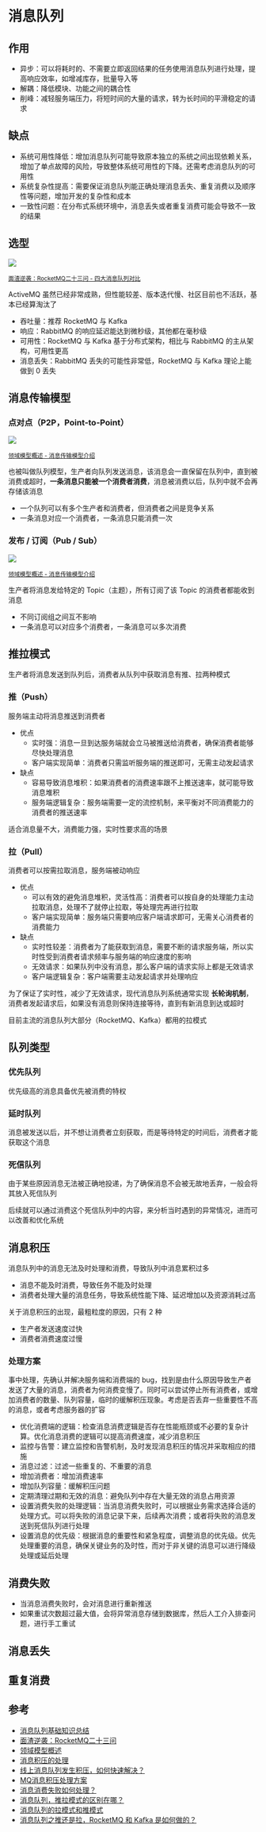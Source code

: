 # 消息队列

## 作用

- 异步：可以将耗时的、不需要立即返回结果的任务使用消息队列进行处理，提高响应效率，如增减库存，批量导入等
- 解耦：降低模块、功能之间的耦合性
- 削峰：减轻服务端压力，将短时间的大量的请求，转为长时间的平滑稳定的请求

## 缺点

- 系统可用性降低：增加消息队列可能导致原本独立的系统之间出现依赖关系，增加了单点故障的风险，导致整体系统可用性的下降。还需考虑消息队列的可用性
- 系统复杂性提高：需要保证消息队列能正确处理消息丢失、重复消费以及顺序性等问题，增加开发的复杂性和成本
- 一致性问题：在分布式系统环境中，消息丢失或者重复消费可能会导致不一致的结果

## 选型

![](./md.assets/mq.png)

<small>[面渣逆袭：RocketMQ二十三问 - 四大消息队列对比](https://mp.weixin.qq.com/s?__biz=MzkwODE5ODM0Ng==&mid=2247490996&idx=1&sn=ba9558574d71979aa689a710c28c7e0e&chksm=c0ccf511f7bb7c07f23d6593e0792cae5dcc9fd003bc4b92f590199b470133ae32fa4025ec39&scene=178&cur_album_id=2041709347461709827#rd)</small>

ActiveMQ 虽然已经非常成熟，但性能较差、版本迭代慢、社区目前也不活跃，基本已经算淘汰了

- 吞吐量：推荐 RocketMQ 与 Kafka
- 响应：RabbitMQ 的响应延迟能达到微秒级，其他都在毫秒级
- 可用性：RocketMQ 与 Kafka 基于分布式架构，相比与 RabbitMQ 的主从架构，可用性更高
- 消息丢失：RabbitMQ 丢失的可能性非常低，RocketMQ 与 Kafka 理论上能做到 0 丢失

## 消息传输模型

### 点对点（P2P，Point-to-Point）

![](./md.assets/p2p.png)

<small>[领域模型概述 - 消息传输模型介绍](https://rocketmq.apache.org/zh/docs/domainModel/01main)</small>

也被叫做队列模型，生产者向队列发送消息，该消息会一直保留在队列中，直到被消费或超时，**一条消息只能被一个消费者消费**，消息被消费以后，队列中就不会再存储该消息

- 一个队列可以有多个生产者和消费者，但消费者之间是竞争关系
- 一条消息对应一个消费者，一条消息只能消费一次

### 发布 / 订阅（Pub / Sub）

![](./md.assets/pubsub.png)

<small>[领域模型概述 - 消息传输模型介绍](https://rocketmq.apache.org/zh/docs/domainModel/01main)</small>

生产者将消息发给特定的 Topic（主题），所有订阅了该 Topic 的消费者都能收到消息

- 不同订阅组之间互不影响
- 一条消息可以对应多个消费者，一条消息可以多次消费

## 推拉模式

生产者将消息发送到队列后，消费者从队列中获取消息有推、拉两种模式

### 推（Push）

服务端主动将消息推送到消费者

- 优点
  - 实时强：消息一旦到达服务端就会立马被推送给消费者，确保消费者能够尽快处理消息
  - 客户端实现简单：消费者只需监听服务端的推送即可，无需主动发起请求
- 缺点
  - 容易导致消息堆积：如果消费者的消费速率跟不上推送速率，就可能导致消息堆积
  - 服务端逻辑复杂：服务端需要一定的流控机制，来平衡对不同消费能力的消费者的推送速率

适合消息量不大，消费能力强，实时性要求高的场景

### 拉（Pull）

消费者可以按需拉取消息，服务端被动响应

- 优点
  - 可以有效的避免消息堆积，灵活性高：消费者可以按自身的处理能力主动拉取消息，处理不了就停止拉取，等处理完再进行拉取
  - 客户端实现简单：服务端只需要响应客户端请求即可，无需关心消费者的消费能力
- 缺点
  - 实时性较差：消费者为了能获取到消息，需要不断的请求服务端，所以实时性受到消费者请求频率与服务端的响应速度的影响
  - 无效请求：如果队列中没有消息，那么客户端的请求实际上都是无效请求
  - 客户端逻辑复杂：客户端需要主动发起请求并处理响应

为了保证了实时性，减少了无效请求，现代消息队列系统通常实现 **长轮询机制**，消费者发起请求后，如果没有消息则保持连接等待，直到有新消息到达或超时

目前主流的消息队列大部分（RocketMQ、Kafka）都用的拉模式

## 队列类型

### 优先队列

优先级高的消息具备优先被消费的特权

### 延时队列

消息被发送以后，并不想让消费者立刻获取，而是等待特定的时间后，消费者才能获取这个消息

### 死信队列

由于某些原因消息无法被正确地投递，为了确保消息不会被无故地丢弃，一般会将其放入死信队列

后续就可以通过消费这个死信队列中的内容，来分析当时遇到的异常情况，进而可以改善和优化系统

## 消息积压

消息队列中的消息无法及时处理和消费，导致队列中消息累积过多

- 消息不能及时消费，导致任务不能及时处理
- 消费者处理大量的消息任务，导致系统性能下降、延迟增加以及资源消耗过高

关于消息积压的出现，最粗粒度的原因，只有 2 种

- 生产者发送速度过快
- 消费者消费速度过慢

### 处理方案

事中处理，先确认并解决服务端和消费端的 bug，找到是由什么原因导致生产者发送了大量的消息，消费者为何消费变慢了。同时可以尝试停止所有消费者，或增加消费者的数量、队列容量，临时的缓解积压现象。考虑是否丢弃一些重要性不高的消息，或者考虑服务器的扩容

- 优化消费端的逻辑：检查消息消费逻辑是否存在性能瓶颈或不必要的复杂计算。优化消息消费的逻辑可以提高消费速度，减少消息积压
- 监控与告警：建立监控和告警机制，及时发现消息积压的情况并采取相应的措施
- 消息过滤：过滤一些重复的、不重要的消息
- 增加消费者：增加消费速率
- 增加队列容量：缓解积压问题
- 定期清理过期和无效的消息：避免队列中存在大量无效的消息占用资源
- 设置消费失败的处理逻辑：当消息消费失败时，可以根据业务需求选择合适的处理方式。可以将失败的消息记录下来，后续再次消费；或者将失败的消息发送到死信队列进行处理
- 设置消息的优先级：根据消息的重要性和紧急程度，调整消息的优先级。优先处理重要的消息，确保关键业务的及时性，而对于非关键的消息可以进行降级处理或延后处理

## 消费失败

- 当消息消费失败时，会对消息进行重新推送
- 如果重试次数超过最大值，会将异常消息存储到数据库，然后人工介入排查问题，进行手工重试

## 消息丢失

## 重复消费

## 参考

- [消息队列基础知识总结](https://javaguide.cn/high-performance/message-queue/message-queue.html)
- [面渣逆袭：RocketMQ二十三问](https://mp.weixin.qq.com/s?__biz=MzkwODE5ODM0Ng==&mid=2247490996&idx=1&sn=ba9558574d71979aa689a710c28c7e0e&chksm=c0ccf511f7bb7c07f23d6593e0792cae5dcc9fd003bc4b92f590199b470133ae32fa4025ec39&scene=178&cur_album_id=2041709347461709827)
- [领域模型概述](https://rocketmq.apache.org/zh/docs/domainModel/01main)
- [消息积压的处理](https://www.cnblogs.com/chjxbt/p/11434240.html)
- [线上消息队列发生积压，如何快速解决？](https://juejin.cn/post/7327124869921636367)
- [MQ消息积压处理方案](https://www.cnblogs.com/yangyongjie/p/17644874.html)
- [消息消费失败如何处理？](https://www.51cto.com/article/647598.html)
- [消息队列，推拉模式的区别在哪？](https://www.cnblogs.com/jiagoubaiduren/p/16282245.html)
- [消息队列的拉模式和推模式](https://juejin.cn/post/7366177423775711232)
- [消息队列之推还是拉，RocketMQ 和 Kafka 是如何做的？](https://juejin.cn/post/6864909592061542407)
